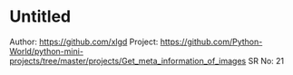 # Untitled

Author: https://github.com/xlgd
Project: https://github.com/Python-World/python-mini-projects/tree/master/projects/Get_meta_information_of_images
SR No: 21